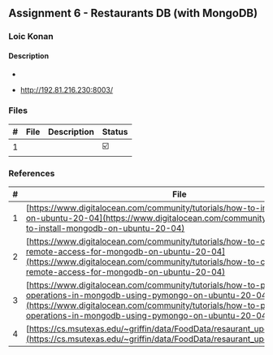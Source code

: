 ## Assignment 6 -  Restaurants DB (with MongoDB)

### Loic Konan

#### Description

- 

- <http://192.81.216.230:8003/>
 
### Files

|   #   | File                               | Description                        | Status                  |
| :---: | ---------------------------------- | ---------------------------------- | ----------------------- |
|   1   | []() |  | :ballot_box_with_check: |

### References

|   #   | File                                                                       | Description  | Status                  |
| :---: | -------------------------------------------------------------------------- | ------------ | ----------------------- |
|   1   | [https://www.digitalocean.com/community/tutorials/how-to-install-mongodb-on-ubuntu-20-04](https://www.digitalocean.com/community/tutorials/how-to-install-mongodb-on-ubuntu-20-04) | Install MongoDB | :ballot_box_with_check: |
|   2   | [https://www.digitalocean.com/community/tutorials/how-to-configure-remote-access-for-mongodb-on-ubuntu-20-04](https://www.digitalocean.com/community/tutorials/how-to-configure-remote-access-for-mongodb-on-ubuntu-20-04) | Remote Access for MongoDB | :ballot_box_with_check: |
|   3   | [https://www.digitalocean.com/community/tutorials/how-to-perform-crud-operations-in-mongodb-using-pymongo-on-ubuntu-20-04](https://www.digitalocean.com/community/tutorials/how-to-perform-crud-operations-in-mongodb-using-pymongo-on-ubuntu-20-04) | Py Mongo | :ballot_box_with_check: |
|   4   | [https://cs.msutexas.edu/~griffin/data/FoodData/resaurant_updated_coord.json](https://cs.msutexas.edu/~griffin/data/FoodData/resaurant_updated_coord.json) |  | :ballot_box_with_check: |
